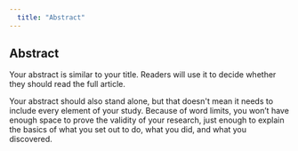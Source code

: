 ```yaml
---
  title: "Abstract"
---
```


## Abstract

Your abstract is similar to your title. Readers will use it to decide whether they should read the full article. 

Your abstract should also stand alone, but that doesn't mean it needs to include every element of your study. Because of word limits, you won’t have enough space to prove the validity of your research, just enough to explain the basics of what you set out to do, what you did, and what you discovered. 
